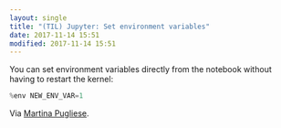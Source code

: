 ```yaml
---
layout: single
title: "(TIL) Jupyter: Set environment variables"
date: 2017-11-14 15:51
modified: 2017-11-14 15:51
---
```


You can set environment variables directly from the notebook without having to restart the kernel:

```python
%env NEW_ENV_VAR=1
```

Via [Martina Pugliese](https://martinapugliese.github.io/jupyter-customise/).
